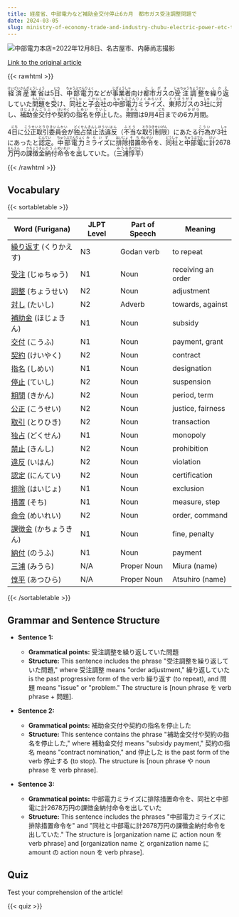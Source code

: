 ```yaml
---
title: 経産省、中部電力など補助金交付停止6カ月　都市ガス受注調整問題で
date: 2024-03-05
slug: ministry-of-economy-trade-and-industry-chubu-electric-power-etc-to-suspend-subsidy-payments-for-6-months-due-to-urban-gas-order-adjustment-issue
---
```


![中部電力本店=2022年12月8日、名古屋市、内藤尚志撮影](https://www.asahicom.jp/imgopt/img/654490a27d/comm_L/AS20240305001662.jpg "中部電力本店=2022年12月8日、名古屋市、内藤尚志撮影")

[Link to the original article](https://asahi.com/articles/ASS354QJMS35UTFK003.html?iref=pc_tech_science_top__n)

{{< rawhtml >}}
<p><ruby>経済産業省<rt>けいざいさんぎょうしょう</rt></ruby>は5<ruby>日<rt>にち</rt></ruby>、<ruby>中部電力<rt>ちゅうぶでんりょく</rt></ruby>などが<ruby>事業者<rt>じぎょうしゃ</rt></ruby>向け<ruby>都市<rt>とし</rt><ruby>ガス<rt>がす</rt></ruby>の<ruby>受注<rt>じゅちゅう</rt>調整<rt>ちょうせい</rt></ruby>を<ruby>繰<rt>く</rt>り返<rt>かえ</rt></ruby>していた<ruby>問題<rt>もんだい</rt></ruby>を<ruby>受<rt>う</rt></ruby>け、<ruby>同社<rt>どうしゃ</rt></ruby>と<ruby>子会社<rt>こかいしゃ</rt></ruby>の<ruby>中部電力ミライズ<rt>ちゅうぶでんりょくみらいず</rt></ruby>、<ruby>東邦ガス<rt>とうほうがす</rt></ruby>の3<ruby>社<rt>しゃ</rt></ruby>に<ruby>対<rt>たい</rt></ruby>し、<ruby>補助金<rt>ほじょきん</rt></ruby><ruby>交付<rt>こうふ</rt></ruby>や<ruby>契約<rt>けいやく</rt></ruby>の<ruby>指名<rt>しめい</rt></ruby>を<ruby>停止<rt>ていし</rt></ruby>した。<ruby>期間<rt>きかん</rt></ruby>は9月4<ruby>日<rt>にち</rt></ruby>までの6<ruby>カ月<rt>かげつ</rt></ruby>間。</p>

<p>4<ruby>日<rt>にち</rt></ruby>に<ruby>公正取引委員会<rt>こうせいとりひきいんかい</rt></ruby>が<ruby>独占禁止法<rt>どくせんきんしほう</rt></ruby><ruby>違反<rt>いはん</rt></ruby>（<ruby>不当<rt>ふとう</rt></ruby>な<ruby>取引<rt>とりひき</rt></ruby><ruby>制限<rt>せいげん</rt></ruby>）にあたる<ruby>行為<rt>こうい</rt></ruby>が3<ruby>社<rt>しゃ</rt></ruby>にあったと<ruby>認定<rt>にんてい</rt></ruby>。<ruby>中部電力<rt>ちゅうぶでんりょく</rt></ruby><ruby>ミライズ<rt>みらいず</rt></ruby>に<ruby>排除<rt>はいじょ</rt></ruby><ruby>措置<rt>そち</rt></ruby><ruby>命令<rt>めいれい</rt></ruby>を、<ruby>同社<rt>どうしゃ</rt></ruby>と<ruby>中部電<rt>ちゅうぶでん</rt></ruby>に<ruby>計<rt>けい</rt></ruby>2678<ruby>万<rt>まん</rt></ruby><ruby>円<rt>えん</rt></ruby>の<ruby>課徴金<rt>かちょうきん</rt></ruby><ruby>納付<rt>のうふ</rt></ruby><ruby>命令<rt>めいれい</rt></ruby>を<ruby>出<rt>だ</rt></ruby>していた。（<ruby>三浦<rt>みうら</rt></ruby><ruby>惇平<rt>あつひら</rt></ruby>）</p>
{{< /rawhtml >}}

## Vocabulary


{{< sortabletable >}}

| Word (Furigana) | JLPT Level | Part of Speech | Meaning |
|-----------------|------------|---------------|---------|
|[繰り返す](https://jisho.org/search/%E7%B9%B0%E3%82%8A%E8%BF%94%E3%81%99) (くりかえす)| N3 | Godan verb | to repeat |
|[受注](https://jisho.org/search/%E5%8F%97%E6%B3%A8) (じゅちゅう)| N1 | Noun | receiving an order |
|[調整](https://jisho.org/search/%E8%AA%BF%E6%95%B4) (ちょうせい)| N2 | Noun | adjustment |
|[対し](https://jisho.org/search/%E5%AF%BE%E3%81%97) (たいし)| N2 | Adverb | towards, against |
|[補助金](https://jisho.org/search/%E8%A3%9C%E5%8A%A9%E9%87%91) (ほじょきん)| N1 | Noun | subsidy |
|[交付](https://jisho.org/search/%E4%BA%A4%E4%BB%98) (こうふ)| N1 | Noun | payment, grant |
|[契約](https://jisho.org/search/%E5%A5%91%E7%B4%84) (けいやく)| N2 | Noun | contract |
|[指名](https://jisho.org/search/%E6%8C%87%E5%90%8D) (しめい)| N1 | Noun | designation |
|[停止](https://jisho.org/search/%E5%81%9C%E6%AD%A2) (ていし)| N2 | Noun | suspension |
|[期間](https://jisho.org/search/%E6%9C%9F%E9%96%93) (きかん)| N2 | Noun | period, term |
|[公正](https://jisho.org/search/%E5%85%AC%E6%AD%A3) (こうせい)| N2 | Noun | justice, fairness |
|[取引](https://jisho.org/search/%E5%8F%96%E5%BC%95) (とりひき)| N2 | Noun | transaction |
|[独占](https://jisho.org/search/%E7%8B%AC%E5%8D%A0) (どくせん)| N1 | Noun | monopoly |
|[禁止](https://jisho.org/search/%E7%A6%81%E6%AD%A2) (きんし)| N2 | Noun | prohibition |
|[違反](https://jisho.org/search/%E9%81%95%E5%8F%8D) (いはん)| N2 | Noun | violation |
|[認定](https://jisho.org/search/%E8%AA%8D%E5%AE%9A) (にんてい)| N2 | Noun | certification |
|[排除](https://jisho.org/search/%E6%8E%92%E9%99%A4) (はいじょ)| N1 | Noun | exclusion |
|[措置](https://jisho.org/search/%E6%8E%AA%E7%BD%AE) (そち)| N1 | Noun | measure, step |
|[命令](https://jisho.org/search/%E5%91%BD%E4%BB%A4) (めいれい)| N2 | Noun | order, command |
|[課徴金](https://jisho.org/search/%E8%AA%B2%E5%BE%B4%E9%87%91) (かちょうきん)| N1 | Noun | fine, penalty |
|[納付](https://jisho.org/search/%E7%B4%8D%E4%BB%98) (のうふ)| N1 | Noun | payment |
|[三浦](https://jisho.org/search/%E4%B8%89%E6%B5%A6) (みうら)| N/A | Proper Noun | Miura (name) |
|[惇平](https://jisho.org/search/%E6%83%87%E5%B9%B3) (あつひら)| N/A | Proper Noun | Atsuhiro (name) |

{{< /sortabletable >}}


## Grammar and Sentence Structure

- **Sentence 1:**
  - **Grammatical points:** 受注調整を繰り返していた問題
  - **Structure:** This sentence includes the phrase "受注調整を繰り返していた問題," where 受注調整 means "order adjustment," 繰り返していた is the past progressive form of the verb 繰り返す (to repeat), and 問題 means "issue" or "problem." The structure is [noun phrase を verb phrase + 問題].

- **Sentence 2:**
  - **Grammatical points:** 補助金交付や契約の指名を停止した
  - **Structure:** This sentence contains the phrase "補助金交付や契約の指名を停止した," where 補助金交付 means "subsidy payment," 契約の指名 means "contract nomination," and 停止した is the past form of the verb 停止する (to stop). The structure is [noun phrase や noun phrase を verb phrase].

- **Sentence 3:**
  - **Grammatical points:** 中部電力ミライズに排除措置命令を、同社と中部電に計2678万円の課徴金納付命令を出していた
  - **Structure:** This sentence includes the phrases "中部電力ミライズに排除措置命令を" and "同社と中部電に計2678万円の課徴金納付命令を出していた." The structure is [organization name に action noun を verb phrase] and [organization name と organization name に amount の action noun を verb phrase].

## Quiz

Test your comprehension of the article!

{{< quiz >}}